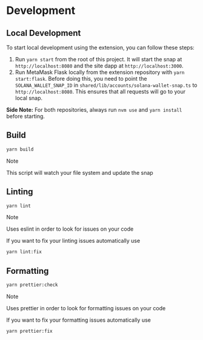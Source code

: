 # Development

## Local Development

To start local development using the extension, you can follow these steps:

1. Run `yarn start` from the root of this project. It will start the snap at `http://localhost:8080` and the site dapp at `http://localhost:3000`.
2. Run MetaMask Flask locally from the extension repository with `yarn start:flask`. Before doing this, you need to point the `SOLANA_WALLET_SNAP_ID` in `shared/lib/accounts/solana-wallet-snap.ts` to `http://localhost:8080`. This ensures that all requests will go to your local snap.

**Side Note:** For both repositories, always run `nvm use` and `yarn install` before starting.

## Build

```bash
yarn build
```

> [!NOTE]  
> This script will watch your file system and update the snap

## Linting

```bash
yarn lint
```

> [!NOTE]  
> Uses eslint in order to look for issues on your code

If you want to fix your linting issues automatically use

```bash
yarn lint:fix
```

## Formatting

```bash
yarn prettier:check
```

> [!NOTE]  
> Uses prettier in order to look for formatting issues on your code

If you want to fix your formatting issues automatically use

```bash
yarn prettier:fix
```
